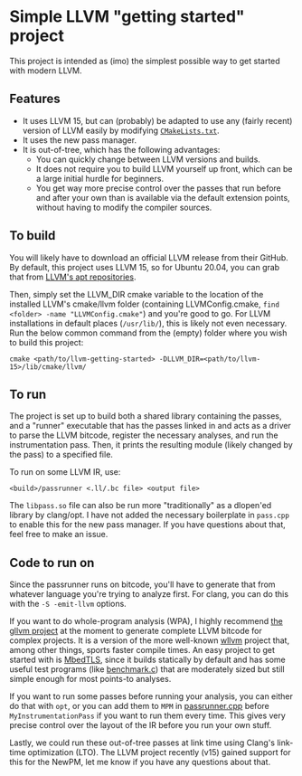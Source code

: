 # Simple LLVM "getting started" project

This project is intended as (imo) the simplest possible way to get started with modern LLVM. 

## Features
* It uses LLVM 15, but can (probably) be adapted to use any (fairly recent) version of LLVM easily by modifying [`CMakeLists.txt`](CMakeLists.txt). 
* It uses the new pass manager.
* It is out-of-tree, which has the following advantages:
    * You can quickly change between LLVM versions and builds.
    * It does not require you to build LLVM yourself up front, which can be a large initial hurdle for beginners.
    * You get way more precise control over the passes that run before and after your own than is available via the default extension points, without having to modify the compiler sources.

## To build
You will likely have to download an official LLVM release from their GitHub. By default, this project uses LLVM 15, so for Ubuntu 20.04, you can grab that from [LLVM's apt repositories](https://apt.llvm.org/).

Then, simply set the LLVM_DIR cmake variable to the location of the installed LLVM's cmake/llvm folder (containing LLVMConfig.cmake, `find <folder> -name "LLVMConfig.cmake"`) and you're good to go. For LLVM installations in default places (`/usr/lib/`), this is likely not even necessary. Run the below common command from the (empty) folder where you wish to build this project:
```
cmake <path/to/llvm-getting-started> -DLLVM_DIR=<path/to/llvm-15>/lib/cmake/llvm/
```

## To run
The project is set up to build both a shared library containing the passes, and a "runner" executable that has the passes linked in and acts as a driver to parse the LLVM bitcode, register the necessary analyses, and run the instrumentation pass. Then, it prints the resulting module (likely changed by the pass) to a specified file.

To run on some LLVM IR, use:
```
<build>/passrunner <.ll/.bc file> <output file>
```

The `libpass.so` file can also be run more "traditionally" as a dlopen'ed library by clang/opt. I have not added the necessary boilerplate in `pass.cpp` to enable this for the new pass manager. If you have questions about that, feel free to make an issue.

## Code to run on
Since the passrunner runs on bitcode, you'll have to generate that from whatever language you're trying to analyze first. For clang, you can do this with the `-S -emit-llvm` options.

If you want to do whole-program analysis (WPA), I highly recommend [the gllvm project](https://github.com/SRI-CSL/gllvm) at the moment to generate complete LLVM bitcode for complex projects. It is a version of the more well-known [wllvm](https://github.com/travitch/whole-program-llvm) project that, among other things, sports faster compile times. An easy project to get started with is [MbedTLS](https://github.com/Mbed-TLS/mbedtls), since it builds statically by default and has some useful test programs (like [benchmark.c](https://github.com/Mbed-TLS/mbedtls/blob/development/programs/test/benchmark.c)) that are moderately sized but still simple enough for most points-to analyses.

If you want to run some passes before running your analysis, you can either do that with `opt`, or you can add them to `MPM` in [passrunner.cpp](passrunner.cpp) before `MyInstrumentationPass` if you want to run them every time. This gives very precise control over the layout of the IR before you run your own stuff.

Lastly, we could run these out-of-tree passes at link time using Clang's link-time optimization (LTO). The LLVM project recently (v15) gained support for this for the NewPM, let me know if you have any questions about that.
